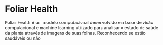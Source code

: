 # Foliar Health

Foliar Health é um modelo computacional desenvolvido em base de visão computacional e machine learning utilizado para analisar o estado de saúde da planta através de imagens de suas folhas. Reconhecendo se estão saudáveis ou não.
